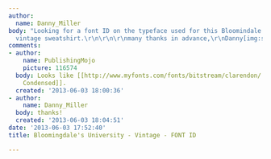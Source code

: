 ```yaml
---
author:
  name: Danny_Miller
body: "Looking for a font ID on the typeface used for this Bloomindale's University
  vintage sweatshirt.\r\n\r\n\r\nmany thanks in advance,\r\nDanny[img:sites/default/files/old-images/b_6067.jpg]"
comments:
- author:
    name: PublishingMojo
    picture: 116574
  body: Looks like [[http://www.myfonts.com/fonts/bitstream/clarendon/|Clarendon Bold
    Condensed]].
  created: '2013-06-03 18:00:36'
- author:
    name: Danny_Miller
  body: thanks!
  created: '2013-06-03 18:04:51'
date: '2013-06-03 17:52:40'
title: Bloomingdale's University - Vintage - FONT ID

---
```

